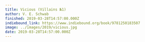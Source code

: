 ```yaml
---
title: Vicious (Villains №1)
author: V. E. Schwab
finished: 2019-03-28T14:57:00.000Z
indiebound_link: https://www.indiebound.org/book/9781250183507
image: ../images/2019/vicious.jpg
date: 2019-03-28T14:57:00.000Z
---
```


